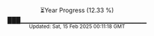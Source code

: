 <p align="center">
⏳Year Progress (12.33 %)<br>
███▁▁▁▁▁▁▁▁▁▁▁▁▁▁▁▁▁▁▁▁▁▁▁▁▁▁▁ <br>
<sub>Updated: Sat, 15 Feb 2025 00:11:18 GMT</sub>
</p>

